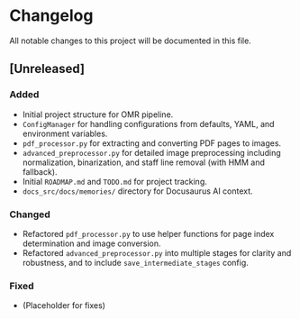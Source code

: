 # Changelog

All notable changes to this project will be documented in this file.

## [Unreleased]

### Added
- Initial project structure for OMR pipeline.
- `ConfigManager` for handling configurations from defaults, YAML, and environment variables.
- `pdf_processor.py` for extracting and converting PDF pages to images.
- `advanced_preprocessor.py` for detailed image preprocessing including normalization, binarization, and staff line removal (with HMM and fallback).
- Initial `ROADMAP.md` and `TODO.md` for project tracking.
- `docs_src/docs/memories/` directory for Docusaurus AI context.

### Changed
- Refactored `pdf_processor.py` to use helper functions for page index determination and image conversion.
- Refactored `advanced_preprocessor.py` into multiple stages for clarity and robustness, and to include `save_intermediate_stages` config.

### Fixed
- (Placeholder for fixes)

